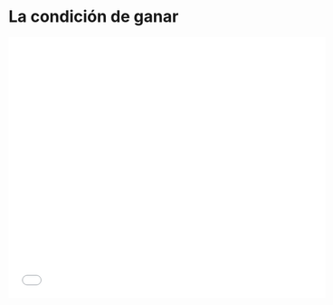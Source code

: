 
# La condición de ganar

<iframe width="560" height="461" src="//www.youtube.com/embed/kraO5okHPZE" frameborder="0"></iframe>

